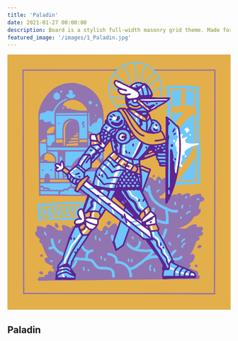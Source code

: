 ```yaml
---
title: 'Paladin'
date: 2021-01-27 00:00:00
description: Board is a stylish full-width masonry grid theme. Made for designers, artists, photographers and developers to show off their best work.
featured_image: '/images/1_Paladin.jpg'
---
```


![](/images/1_Paladin.jpg)

## Paladin